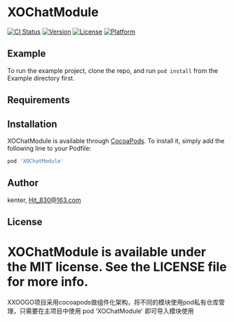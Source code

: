 # XOChatModule

[![CI Status](https://img.shields.io/travis/kenter/XOChatModule.svg?style=flat)](https://travis-ci.org/kenter/XOChatModule)
[![Version](https://img.shields.io/cocoapods/v/XOChatModule.svg?style=flat)](https://cocoapods.org/pods/XOChatModule)
[![License](https://img.shields.io/cocoapods/l/XOChatModule.svg?style=flat)](https://cocoapods.org/pods/XOChatModule)
[![Platform](https://img.shields.io/cocoapods/p/XOChatModule.svg?style=flat)](https://cocoapods.org/pods/XOChatModule)

## Example

To run the example project, clone the repo, and run `pod install` from the Example directory first.

## Requirements

## Installation

XOChatModule is available through [CocoaPods](https://cocoapods.org). To install
it, simply add the following line to your Podfile:

```ruby
pod 'XOChatModule'
```

## Author

kenter, Hjt_830@163.com

## License

XOChatModule is available under the MIT license. See the LICENSE file for more info.
=======
XXOOGO项目采用cocoapods做组件化架构，将不同的模块使用pod私有仓库管理，只需要在主项目中使用 pod 'XOChatModule' 即可导入模块使用
